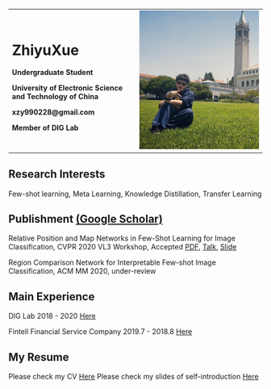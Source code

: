 <div>
<table border="0">
  <tr>
    <td width="50%">
      <h1>ZhiyuXue</h1>
      <p><b>Undergraduate Student</b></p>
      <p><b>University of Electronic Science and Technology of China</b></p>
      <p><b>xzy990228@gmail.com</b></p>
      <p><b>Member of DIG Lab</b></p>
    </td>
    <td width="50%">
      <img src="./xzy.jpg" width="100%"/>      
    </td>
  </tr>
</table>
</div>

## Research Interests
Few-shot learning, Meta Learning, Knowledge Distillation, Transfer Learning

## Publishment [(Google Scholar)](https://scholar.google.com/citations?user=t72rUpAAAAAJ&hl=zh-CN)
Relative Position and Map Networks in Few-Shot Learning for Image Classification, CVPR 2020 VL3 Workshop, Accepted [PDF](http://openaccess.thecvf.com/content_CVPRW_2020/html/w54/Xue_Relative_Position_and_Map_Networks_in_Few-Shot_Learning_for_Image_CVPRW_2020_paper.html), [Talk](https://github.com/chrisyxue/RMN-RPN-for-FSL/blob/master/37-poster.mp4), [Slide](https://github.com/chrisyxue/RMN-RPN-for-FSL/blob/master/37-slides.pdf)

Region Comparison Network for Interpretable Few-shot Image Classification, ACM MM 2020, under-review 

## Main Experience
DIG Lab 2018 - 2020 [Here](https://diggers.ai/people/)

Fintell Financial Service Company 2019.7 - 2018.8 [Here](http://en.fintell.com.cn/)

## My Resume 
Please check my CV [Here](https://github.com/chrisyxue/zyxue.github.com/blob/master/%E8%96%9B%E8%87%B3%E5%96%BB-CV.pdf)
Please check my slides of self-introduction [Here](https://github.com/chrisyxue/zyxue.github.com/blob/master/Slides%20of%20Self-introduction.pdf)

  





